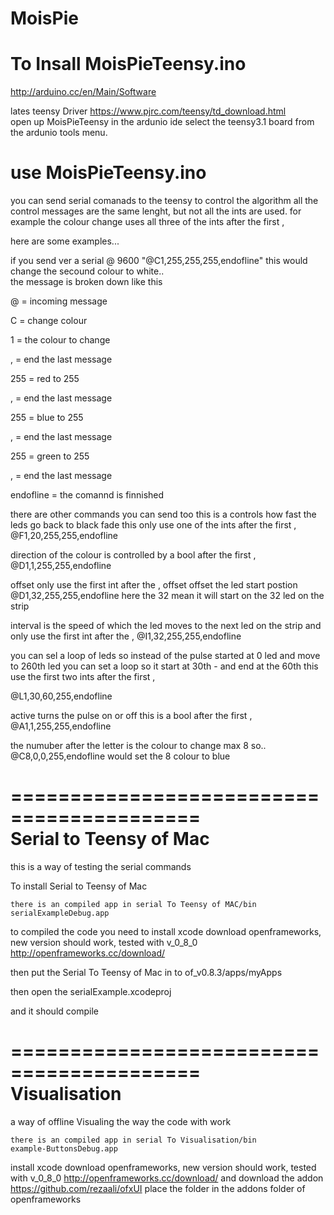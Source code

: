 MoisPie
=======

To Insall MoisPieTeensy.ino 
===================================
http://arduino.cc/en/Main/Software

lates teensy Driver
https://www.pjrc.com/teensy/td_download.html   
open up MoisPieTeensy in the ardunio ide
select the teensy3.1 board from the ardunio tools menu.

use MoisPieTeensy.ino 
==========================================
you can send serial comanads to the teensy to control the algorithm
all the control messages are the same lenght, but not all the ints are used.
for example the colour change uses all three of the ints after the first , 

here are some examples...

if you send ver a serial @ 9600
 "@C1,255,255,255,endofline"
 this would change the secound colour to white..  
the message is broken down like this

@ = incoming message 

C = change colour

1 = the colour to change

, = end the last message

255 = red to 255

,  = end the last message

255 = blue to 255

,  = end the last message

255 = green to 255

,  = end the last message

endofline = the comannd is finnished


there are other commands you can send too
this is a controls how fast the leds go back to black 
fade this only use one of the ints after the first ,
@F1,20,255,255,endofline


direction of the colour is controlled by a bool after the first ,
 @D1,1,255,255,endofline 
 
 offset only use the first int after the ,
 offset offset the led start postion 
  @D1,32,255,255,endofline 
here the  32 mean it will start on the 32 led on the strip

interval is the speed of which the led moves to the next led on the strip
and only use the first int after the ,
@I1,32,255,255,endofline 

you can sel a loop of leds 
so instead of the pulse started at 0 led and move to 260th led
you can set a loop so it start at 30th - and end at the 60th 
this use the first two ints after the first ,

@L1,30,60,255,endofline 

active turns the pulse on or off
this is a bool after the first ,
@A1,1,255,255,endofline 


the numuber after the letter is the colour to change max 8
so..
@C8,0,0,255,endofline
  would set the 8 colour to blue
  
  
==========================================  
  Serial to Teensy of Mac
==========================================

this is a way of testing the serial commands 

To install Serial to Teensy of Mac

	there is an compiled app in serial To Teensy of MAC/bin
	serialExampleDebug.app
	
to compiled the code you need to 
install xcode
download openframeworks, new version should work, tested with v_0_8_0
http://openframeworks.cc/download/

then put the Serial To Teensy of Mac in to 
of_v0.8.3/apps/myApps

then open the serialExample.xcodeproj

and it should compile 




==========================================  
   Visualisation
==========================================

a way of offline Visualing the way the code with work


	there is an compiled app in serial To Visualisation/bin
	example-ButtonsDebug.app
	
install xcode
download openframeworks, new version should work, tested with v_0_8_0
http://openframeworks.cc/download/
and download the addon 
https://github.com/rezaali/ofxUI
place the folder in the addons folder of openframeworks 


 














  
  
  
  
  




 
 
  
